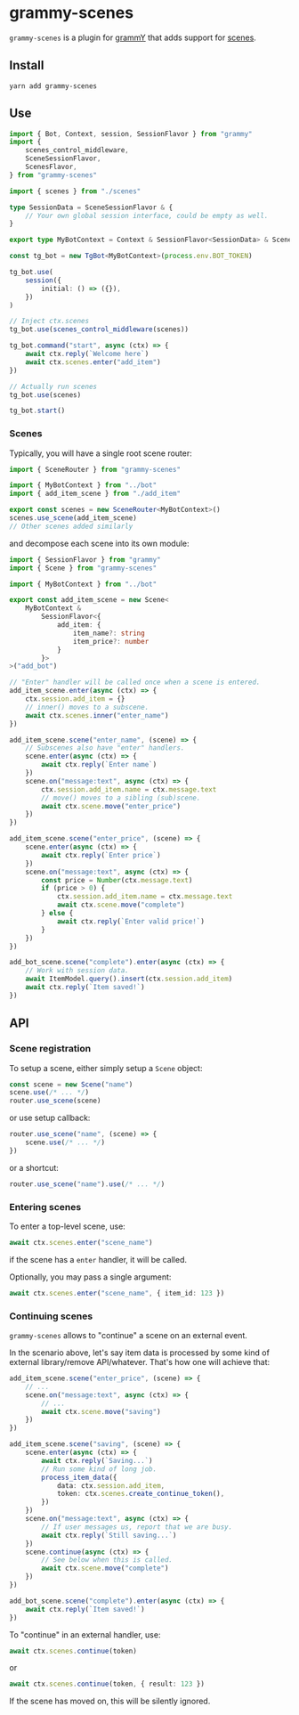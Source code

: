 # grammy-scenes

`grammy-scenes` is a plugin for [grammY](https://grammy.dev/) that adds support for [scenes](https://github.com/grammyjs/grammY/issues/136).

## Install

```
yarn add grammy-scenes
```

## Use

```ts
import { Bot, Context, session, SessionFlavor } from "grammy"
import {
	scenes_control_middleware,
	SceneSessionFlavor,
	ScenesFlavor,
} from "grammy-scenes"

import { scenes } from "./scenes"

type SessionData = SceneSessionFlavor & {
	// Your own global session interface, could be empty as well.
}

export type MyBotContext = Context & SessionFlavor<SessionData> & ScenesFlavor

const tg_bot = new TgBot<MyBotContext>(process.env.BOT_TOKEN)

tg_bot.use(
	session({
		initial: () => ({}),
	})
)

// Inject ctx.scenes
tg_bot.use(scenes_control_middleware(scenes))

tg_bot.command("start", async (ctx) => {
	await ctx.reply(`Welcome here`)
	await ctx.scenes.enter("add_item")
})

// Actually run scenes
tg_bot.use(scenes)

tg_bot.start()
```

### Scenes

Typically, you will have a single root scene router:

```ts
import { SceneRouter } from "grammy-scenes"

import { MyBotContext } from "../bot"
import { add_item_scene } from "./add_item"

export const scenes = new SceneRouter<MyBotContext>()
scenes.use_scene(add_item_scene)
// Other scenes added similarly
```

and decompose each scene into its own module:

```ts
import { SessionFlavor } from "grammy"
import { Scene } from "grammy-scenes"

import { MyBotContext } from "../bot"

export const add_item_scene = new Scene<
	MyBotContext &
		SessionFlavor<{
			add_item: {
				item_name?: string
				item_price?: number
			}
		}>
>("add_bot")

// "Enter" handler will be called once when a scene is entered.
add_item_scene.enter(async (ctx) => {
	ctx.session.add_item = {}
	// inner() moves to a subscene.
	await ctx.scenes.inner("enter_name")
})

add_item_scene.scene("enter_name", (scene) => {
	// Subscenes also have "enter" handlers.
	scene.enter(async (ctx) => {
		await ctx.reply(`Enter name`)
	})
	scene.on("message:text", async (ctx) => {
		ctx.session.add_item.name = ctx.message.text
		// move() moves to a sibling (sub)scene.
		await ctx.scene.move("enter_price")
	})
})

add_item_scene.scene("enter_price", (scene) => {
	scene.enter(async (ctx) => {
		await ctx.reply(`Enter price`)
	})
	scene.on("message:text", async (ctx) => {
		const price = Number(ctx.message.text)
		if (price > 0) {
			ctx.session.add_item.name = ctx.message.text
			await ctx.scene.move("complete")
		} else {
			await ctx.reply(`Enter valid price!`)
		}
	})
})

add_bot_scene.scene("complete").enter(async (ctx) => {
	// Work with session data.
	await ItemModel.query().insert(ctx.session.add_item)
	await ctx.reply(`Item saved!`)
})
```

## API

### Scene registration

To setup a scene, either simply setup a `Scene` object:

```ts
const scene = new Scene("name")
scene.use(/* ... */)
router.use_scene(scene)
```

or use setup callback:

```ts
router.use_scene("name", (scene) => {
	scene.use(/* ... */)
})
```

or a shortcut:

```ts
router.use_scene("name").use(/* ... */)
```

### Entering scenes

To enter a top-level scene, use:

```ts
await ctx.scenes.enter("scene_name")
```

if the scene has a `enter` handler, it will be called.

Optionally, you may pass a single argument:

```ts
await ctx.scenes.enter("scene_name", { item_id: 123 })
```

### Continuing scenes

`grammy-scenes` allows to "continue" a scene on an external event.

In the scenario above, let's say item data is processed by some kind of external library/remove API/whatever. That's how one will achieve that:

```ts
add_item_scene.scene("enter_price", (scene) => {
	// ...
	scene.on("message:text", async (ctx) => {
		// ...
		await ctx.scene.move("saving")
	})
})

add_item_scene.scene("saving", (scene) => {
	scene.enter(async (ctx) => {
		await ctx.reply(`Saving...`)
		// Run some kind of long job.
		process_item_data({
			data: ctx.session.add_item,
			token: ctx.scenes.create_continue_token(),
		})
	})
	scene.on("message:text", async (ctx) => {
		// If user messages us, report that we are busy.
		await ctx.reply(`Still saving...`)
	})
	scene.continue(async (ctx) => {
		// See below when this is called.
		await ctx.scene.move("complete")
	})
})

add_bot_scene.scene("complete").enter(async (ctx) => {
	await ctx.reply(`Item saved!`)
})
```

To "continue" in an external handler, use:

```ts
await ctx.scenes.continue(token)
```

or

```ts
await ctx.scenes.continue(token, { result: 123 })
```

If the scene has moved on, this will be silently ignored.
